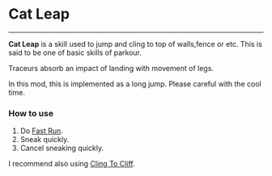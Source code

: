 # Cat Leap

---

**Cat Leap** is a skill used to jump and cling to top of walls,fence or etc.
This is said to be one of basic skills of parkour.

Traceurs absorb an impact of landing with movement of legs.

In this mod, this is implemented as a long jump. Please careful with the cool time.

### How to use

1. Do [Fast Run](fast_run.md).
2. Sneak quickly.
3. Cancel sneaking quickly.

I recommend also using [Cling To Cliff](cling_to_cliff.md).